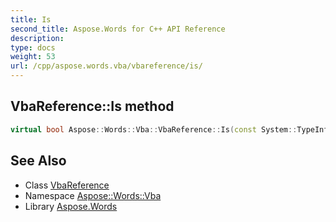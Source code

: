 ```yaml
---
title: Is
second_title: Aspose.Words for C++ API Reference
description: 
type: docs
weight: 53
url: /cpp/aspose.words.vba/vbareference/is/
---
```

## VbaReference::Is method




```cpp
virtual bool Aspose::Words::Vba::VbaReference::Is(const System::TypeInfo &target) const override
```

## See Also

* Class [VbaReference](../)
* Namespace [Aspose::Words::Vba](../../)
* Library [Aspose.Words](../../../)
